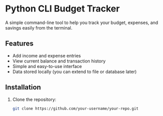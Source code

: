 # Python CLI Budget Tracker

A simple command-line tool to help you track your budget, expenses, and savings easily from the terminal.

## Features

- Add income and expense entries
- View current balance and transaction history
- Simple and easy-to-use interface
- Data stored locally (you can extend to file or database later)

## Installation

1. Clone the repository:  
   ```bash
   git clone https://github.com/your-username/your-repo.git
